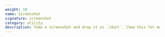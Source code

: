 ```yaml
---
weight: 10
name: Screenshot
signature: screenshot
category: utility
description: Take a screenshot and drop it in `/dust`. [See this for more info.](https://monome.org/docs/norns/help/#png)
---
```

